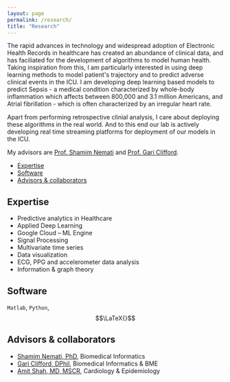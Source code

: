 ```yaml
---
layout: page
permalink: /research/
title: "Research"
---
```


The rapid advances in technology and widespread adoption of Electronic Health Records in healthcare has created an abundance of clinical data, and has faciliated for the development of algorithms to model human health. Taking inspiration from this, I am particularly interested in using deep learning methods to model patient's trajectory and to predict adverse clinical events in the ICU. I am developing deep learning based models to predict Sepsis - a medical condition characterized by whole-body inflammation which affects between 800,000 and 3.1 million Americans, and Atrial fibrillation - which is often characterized by an irregular heart rate. 

Apart from performing retrospective clinial analysis, I care about deploying these algorithms in the real world. And to this end our lab is actively developing real time streaming platforms for deployment of our models in the ICU.

My advisors are [Prof. Shamim Nemati](http://nematilab.info/people/shamim/index.html) and [Prof. Gari Clifford](http://gdclifford.info/people/gari).

+ [Expertise](#expertise)
+ [Software](#software)
+ [Advisors & collaborators](#advisors--collaborators)

## Expertise

+ Predictive analytics in Healthcare 
+ Applied Deep Learning
+ Google Cloud – ML Engine
+ Signal Processing
+ Multivariate time series 
+ Data visualization
+ ECG, PPG and accelerometer data analysis
+ Information & graph theory


## Software 

`Matlab`, `Python`, $$\LaTeX{}$$

## Advisors & collaborators

+ [Shamim Nemati, PhD](http://nematilab.info/people/shamim/index.html), Biomedical Informatics
+ [Gari Clifford, DPhil](http://gdclifford.info/people/gari), Biomedical Informatics & BME
+ [Amit Shah, MD, MSCR](https://sph.emory.edu/faculty/profile/#!AJSHAH3), Cardiology & Epidemiology
